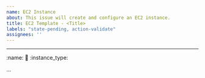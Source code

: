```yaml
---
name: EC2 Instance
about: This issue will create and configure an EC2 instance.
title: EC2 Template - <Title>
labels: "state-pending, action-validate"
assignees: ''
---
```


---
<!--

This template is used to configure and deploy an EC2 instance.

An example template with the minimum fields is shown below.

:name: "ec2_mario"
:email: "example@gmail.com"
:instance_type: "t2.micro"

-->

:name: 
:email: 
:instance_type: 

...